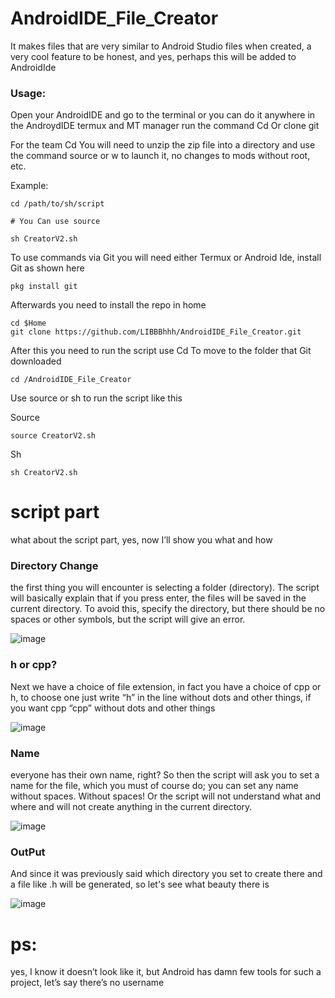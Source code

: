 # AndroidIDE_File_Creator


It makes files that are very similar to Android Studio files when created, a very cool feature to be honest, and yes, perhaps this will be added to AndroidIde




### Usage:
Open your AndroidIDE and go to the terminal or you can do it anywhere in the AndroydIDE termux and MT manager run the command Cd Or clone git 


For the team Cd You will need to unzip the zip file into a directory and use the command source or w to launch it, no changes to mods without root, etc.


Example:
```
cd /path/to/sh/script

# You Can use source 

sh CreatorV2.sh
```





To use commands via Git you will need either Termux or Android Ide, install Git as shown here 
```
pkg install git
```


Afterwards you need to install the repo in home 

```
cd $Home
git clone https://github.com/LIBBBhhh/AndroidIDE_File_Creator.git
```
After this you need to run the script use Cd To move to the folder that Git downloaded
```
cd /AndroidIDE_File_Creator
```
Use source or sh to run the script like this 



Source
```
source CreatorV2.sh
```


Sh
```
sh CreatorV2.sh
```
# script part

what about the script part, yes, now I’ll show you what and how



### Directory Change 


the first thing you will encounter is selecting a folder (directory). The script will basically explain that if you press enter, the files will be saved in the current directory. To avoid this, specify the directory, but there should be no spaces or other symbols, but the script will give an error.

![image](https://github.com/LIBBBhhh/AndroidIDE_File_Creator/assets/131472646/9d02c2c7-b162-416b-b67e-b0184e10b843)



### h or cpp?

Next we have a choice of file extension, in fact you have a choice of cpp or h, to choose one just write “h” in the line without dots and other things, if you want cpp “cpp” without dots and other things

![image](https://github.com/LIBBBhhh/AndroidIDE_File_Creator/assets/131472646/bd5f456b-a010-4a5d-a10d-e0bea465cbb6)



### Name


everyone has their own name, right? So then the script will ask you to set a name for the file, which you must of course do; you can set any name without spaces. Without spaces! Or the script will not understand what and where and will not create anything in the current directory.

![image](https://github.com/LIBBBhhh/AndroidIDE_File_Creator/assets/131472646/cb8d75d3-9d11-4f29-83e4-c21c4dcfea09)


### OutPut

And since it was previously said which directory you set to create there and a file like .h will be generated, so let's see what beauty there is



![image](https://github.com/LIBBBhhh/AndroidIDE_File_Creator/assets/131472646/9f30e9da-05e5-44e3-9faa-5015884d1a11)

# ps: 
yes, I know it doesn’t look like it, but Android has damn few tools for such a project, let’s say there’s no username

